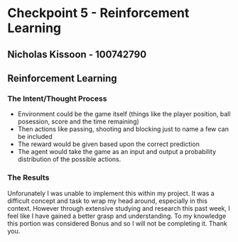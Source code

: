 # Checkpoint 5 - Reinforcement Learning
## Nicholas Kissoon - 100742790

## Reinforcement Learning
### The Intent/Thought Process

- Environment could be the game itself (things like the player position, ball posession, score and the time remaining)
- Then actions like passing, shooting and blocking just to name a few can be included
- The reward would be given based upon the correct prediction
- The agent would take the game as an input and output a probability distribution of the possible actions.

### The Results

Unforunately I was unable to implement this within my project. It was a difficult concept and task to wrap my head around, especially in this context. However through extensive studying and research this past week, I feel like I have gained a better grasp and understanding. To my knowledge this portion was considered Bonus and so I will not be completing it. Thank you.